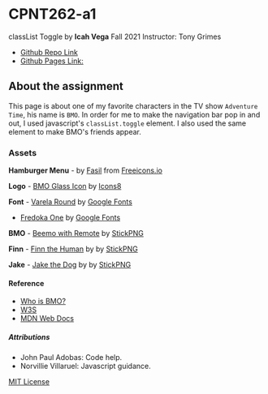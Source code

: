 # CPNT262-a1
classList Toggle by **Icah Vega**
Fall 2021
Instructor: Tony Grimes



- [Github Repo Link](https://github.com/Icahpv/cpnt262-a1.git)
- [Github Pages Link:](https://icahpv.github.io/cpnt262-a1/) 




## About the assignment


This page is about one of my favorite characters in the TV show  `Adventure Time`, his name is `BMO`. In order for me to make the navigation bar pop in and out, I used javascript's ```classList.toggle``` element. I also used the same element to make BMO's friends appear.




### Assets


**Hamburger Menu** - by [Fasil](https://freeicons.io/profile/722) from [Freeicons.io](https://freeicons.io/)

**Logo** - [BMO Glass Icon](https://icons8.com/icon/hOrSXhBz2aOQ/bmo) by [Icons8](https://icons8.com/)

**Font** - [Varela Round](https://fonts.google.com/specimen/Varela+Round?query=varela) by [Google Fonts](https://fonts.google.com/)
- [Fredoka One](https://fonts.google.com/specimen/Fredoka+One?preview.text=Click%20BMO%20to%20make%20him%20happy!&preview.text_type=custom) by [Google Fonts](https://fonts.google.com/)

**BMO** - [Beemo with Remote](https://www.stickpng.com/img/cartoons/adventure-time/adventure-time-bmo-beemo-with-remote) by [StickPNG](https://www.stickpng.com/)

**Finn** - [Finn the Human](https://www.stickpng.com/img/cartoons/adventure-time/adventure-time-finn-the-human)  by by [StickPNG](https://www.stickpng.com/)

**Jake** - [Jake the Dog](https://www.stickpng.com/img/cartoons/adventure-time/adventure-time-jake-the-dog) by by [StickPNG](https://www.stickpng.com/)




#### Reference


- [Who is BMO?](https://adventuretime.fandom.com/wiki/BMO)
- [W3S](https://www.w3schools.com/)
- [MDN Web Docs](https://developer.mozilla.org/en-US/)




##### Attributions


- John Paul Adobas: Code help.
- Norvillie Villaruel: Javascript guidance.





[MIT License](https://github.com/Icahpv/cpnt262-a1/blob/621c22247462431a30507a83906fba8fc8014f02/LICENSE)



